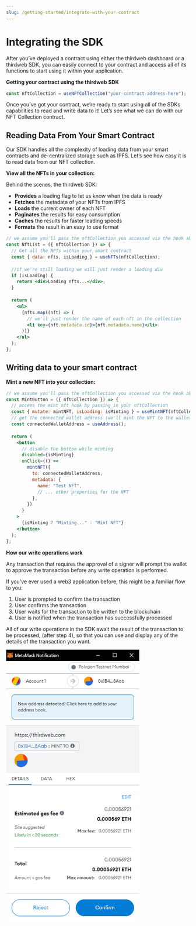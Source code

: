 ```yaml
---
slug: /getting-started/integrate-with-your-contract
---
```


# Integrating the SDK

After you’ve deployed a contract using either the thirdweb dashboard or a thirdweb SDK, you can easily connect to your contract and access all of its functions to start using it within your application.

**Getting your contract using the thirdweb SDK**

```javascript
const nftCollection = useNFTCollection("your-contract-address-here");
```

Once you’ve got your contract, we’re ready to start using all of the SDKs capabilities to read and write data to it! Let’s see what we can do with our NFT Collection contract.

## Reading Data From Your Smart Contract

Our SDK handles all the complexity of loading data from your smart contracts and de-centralized storage such as IPFS. Let’s see how easy it is to read data from our NFT collection.

**View all the NFTs in your collection:**

Behind the scenes, the thirdweb SDK:

- **Provides** a loading flag to let us know when the data is ready
- **Fetches** the metadata of your NFTs from IPFS
- **Loads** the current owner of each NFT
- **Paginates** the results for easy consumption
- **Caches** the results for faster loading speeds
- **Formats** the result in an easy to use format

```jsx title="NftList.jsx"
// we assume you'll pass the nftCollection you accessed via the hook above into the component
const NftList = ({ nftCollection }) => {
  // Get all the NFTs within your smart contract
  const { data: nfts, isLoading } = useNFTs(nftCollection);

  //if we're still loading we will just render a loading div
  if (isLoading) {
    return <div>Loading nfts...</div>;
  }

  return (
    <ul>
      {nfts.map((nft) => (
        // we'll just render the name of each nft in the collection
        <li key={nft.metadata.id}>{nft.metadata.name}</li>
      ))}
    </ul>
  );
};
```

## Writing data to your smart contract

**Mint a new NFT into your collection:**

```jsx title="MintButton.jsx"
// we assume you'll pass the nftCollection you accessed via the hook above into the component
const MintButton = ({ nftCollection }) => {
  // access the mint nft hook by passing in your nftCollection
  const { mutate: mintNFT, isLoading: isMinting } = useMintNFT(nftCollection);
  // get the connected wallet address (we'll mint the NFT to the wallet that is connected)
  const connectedWalletAddress = useAddress();

  return (
    <button
      // disable the button while minting
      disabled={isMinting}
      onClick={() =>
        mintNFT({
          to: connectedWalletAddress,
          metadata: {
            name: "Test NFT",
            // ... other properties for the NFT
          },
        })
      }
    >
      {isMinting ? "Minting..." : "Mint NFT"}
    </button>
  );
};
```

**How our write operations work**

Any transaction that requires the approval of a signer will prompt the wallet to approve the transaction before any write operation is performed.

If you’ve ever used a web3 application before, this might be a familiar flow to you:

1. User is prompted to confirm the transaction
2. User confirms the transaction
3. User waits for the transaction to be written to the blockchain
4. User is notified when the transaction has successfully processed

All of our write operations in the SDK await the result of the transaction to be processed, (after step 4), so that you can use and display any of the details of the transaction you want.

![Metamask Popup](../assets/metamask-popup.png)
